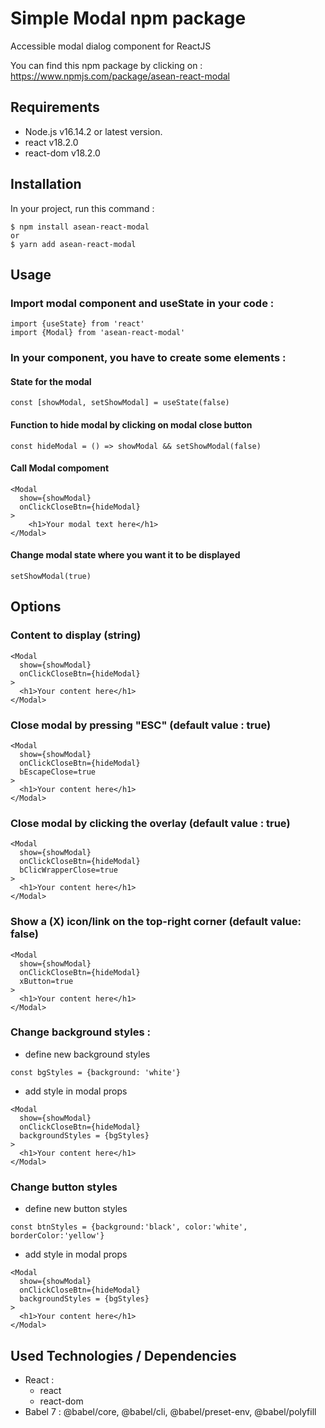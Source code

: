 # Simple Modal npm package

Accessible modal dialog component for ReactJS

You can find this npm package by clicking on : https://www.npmjs.com/package/asean-react-modal

## Requirements

- Node.js v16.14.2 or latest version.
- react v18.2.0
- react-dom v18.2.0

## Installation

In your project, run this command :
```
$ npm install asean-react-modal
or
$ yarn add asean-react-modal
```

## Usage

### Import modal component and useState in your code :

```
import {useState} from 'react'
import {Modal} from 'asean-react-modal'
```

### In your component, you have to create some elements : 

#### State for the modal 
```
const [showModal, setShowModal] = useState(false)
```

#### Function to hide modal by clicking on modal close button
```
const hideModal = () => showModal && setShowModal(false)
```

#### Call Modal compoment
```
<Modal 
  show={showModal} 
  onClickCloseBtn={hideModal}
>
    <h1>Your modal text here</h1>
</Modal>
```

#### Change modal state where you want it to be displayed
```
setShowModal(true)
```
## Options
### Content to display (string)
```
<Modal 
  show={showModal} 
  onClickCloseBtn={hideModal}
>
  <h1>Your content here</h1>
</Modal>
```
### Close modal by pressing "ESC" (default value : true)
```
<Modal 
  show={showModal} 
  onClickCloseBtn={hideModal} 
  bEscapeClose=true
>
  <h1>Your content here</h1>
</Modal>
```

### Close modal by clicking the overlay (default value : true)
```
<Modal 
  show={showModal} 
  onClickCloseBtn={hideModal} 
  bClicWrapperClose=true
>
  <h1>Your content here</h1>
</Modal>
```

### Show a (X) icon/link on the top-right corner (default value:  false)
```
<Modal 
  show={showModal} 
  onClickCloseBtn={hideModal} 
  xButton=true
>
  <h1>Your content here</h1>
</Modal>
```

### Change background styles :
- define new background styles
```
const bgStyles = {background: 'white'}
```
- add style in modal props

```
<Modal 
  show={showModal} 
  onClickCloseBtn={hideModal} 
  backgroundStyles = {bgStyles}
>
  <h1>Your content here</h1>
</Modal>
```

### Change button styles
- define new button styles
```
const btnStyles = {background:'black', color:'white', borderColor:'yellow'}
```
- add style in modal props

```
<Modal 
  show={showModal} 
  onClickCloseBtn={hideModal} 
  backgroundStyles = {bgStyles}
>
  <h1>Your content here</h1>
</Modal>
```

## Used Technologies / Dependencies

- React :
  - react
  - react-dom
- Babel 7 : @babel/core, @babel/cli, @babel/preset-env, @babel/polyfill